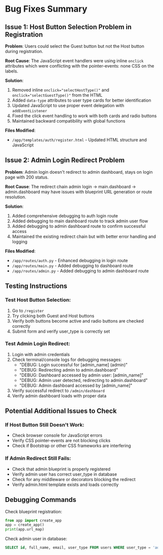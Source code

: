 # Bug Fixes Summary

## Issue 1: Host Button Selection Problem in Registration
**Problem**: Users could select the Guest button but not the Host button during registration.

**Root Cause**: The JavaScript event handlers were using inline `onclick` attributes which were conflicting with the pointer-events: none CSS on the labels.

**Solution**:
1. Removed inline `onclick="selectHostType()"` and `onclick="selectGuestType()"` from the HTML
2. Added `data-type` attributes to user type cards for better identification
3. Updated JavaScript to use proper event delegation with `addEventListener`
4. Fixed the click event handling to work with both cards and radio buttons
5. Maintained backward compatibility with global functions

**Files Modified**:
- `/app/templates/auth/register.html` - Updated HTML structure and JavaScript

## Issue 2: Admin Login Redirect Problem
**Problem**: Admin login doesn't redirect to admin dashboard, stays on login page with 200 status.

**Root Cause**: The redirect chain admin login → main.dashboard → admin.dashboard may have issues with blueprint URL generation or route resolution.

**Solution**:
1. Added comprehensive debugging to auth login route
2. Added debugging to main dashboard route to track admin user flow
3. Added debugging to admin dashboard route to confirm successful access
4. Maintained the existing redirect chain but with better error handling and logging

**Files Modified**:
- `/app/routes/auth.py` - Enhanced debugging in login route
- `/app/routes/main.py` - Added debugging to dashboard route
- `/app/routes/admin.py` - Added debugging to admin dashboard route

## Testing Instructions

### Test Host Button Selection:
1. Go to `/register`
2. Try clicking both Guest and Host buttons
3. Verify both buttons become active and radio buttons are checked correctly
4. Submit form and verify user_type is correctly set

### Test Admin Login Redirect:
1. Login with admin credentials
2. Check terminal/console logs for debugging messages:
   - "DEBUG: Login successful for [admin_name] (admin)"
   - "DEBUG: Redirecting admin to admin.dashboard"
   - "DEBUG: Dashboard accessed by admin user: [admin_name]"
   - "DEBUG: Admin user detected, redirecting to admin.dashboard"
   - "DEBUG: Admin dashboard accessed by [admin_name]"
3. Verify successful redirect to `/admin/dashboard`
4. Verify admin dashboard loads with proper data

## Potential Additional Issues to Check

### If Host Button Still Doesn't Work:
- Check browser console for JavaScript errors
- Verify CSS pointer-events are not blocking clicks
- Check if Bootstrap or other CSS frameworks are interfering

### If Admin Redirect Still Fails:
- Check that admin blueprint is properly registered
- Verify admin user has correct user_type in database
- Check for any middleware or decorators blocking the redirect
- Verify admin.html template exists and loads correctly

## Debugging Commands

Check blueprint registration:
```python
from app import create_app
app = create_app()
print(app.url_map)
```

Check admin user in database:
```sql
SELECT id, full_name, email, user_type FROM users WHERE user_type = 'admin';
```
